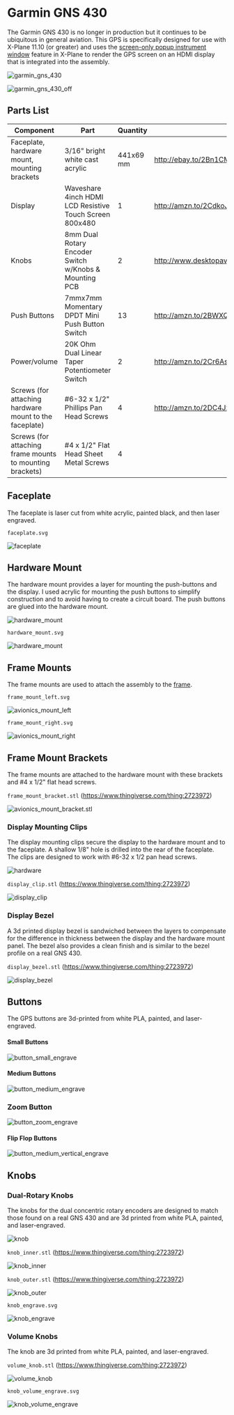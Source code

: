 # Garmin GNS 430

The Garmin GNS 430 is no longer in production but it continues to be ubiquitous in general aviation. This GPS is specifically designed for use with X-Plane 11.10 (or greater) and uses the [screen-only popup instrument window](https://developer.x-plane.com/2017/09/three-lesser-known-aircraft-features-for-11-10/) feature in X-Plane to render the GPS screen on an HDMI display that is integrated into the assembly.

![garmin_gns_430](images/garmin_gns_430.jpg)

![garmin_gns_430_off](images/garmin_gns_430_off.jpg)

## Parts List

| Component                                | Part                                     | Quantity  | Source                                   |
| ---------------------------------------- | ---------------------------------------- | --------- | ---------------------------------------- |
| Faceplate, hardware mount, mounting brackets | 3/16" bright white cast acrylic          | 441x69 mm | http://ebay.to/2Bn1CMs                   |
| Display                                  | Waveshare 4inch HDMI LCD Resistive Touch Screen 800x480 | 1         | http://amzn.to/2CdkoJP                   |
| Knobs                                    | 8mm Dual Rotary Encoder Switch w/Knobs & Mounting PCB | 2         | http://www.desktopaviator.com/Products/parts.htm |
| Push Buttons                             | 7mmx7mm Momentary DPDT Mini Push Button Switch | 13        | http://amzn.to/2BWXQc5                   |
| Power/volume                             | 20K Ohm Dual Linear Taper Potentiometer Switch | 2         | http://amzn.to/2Cr6Asi                   |
| Screws (for attaching hardware mount to the faceplate) | \#6-32 x 1/2" Phillips Pan Head Screws   | 4         | http://amzn.to/2DC4JzY                   |
| Screws (for attaching frame mounts to mounting brackets) | \#4 x 1/2" Flat Head Sheet Metal Screws  | 4         |                                          |

## Faceplate

The faceplate is laser cut from white acrylic, painted black, and then laser engraved.

`faceplate.svg`

![faceplate](faceplate.svg)

## Hardware Mount

The hardware mount provides a layer for mounting the push-buttons and the display. I used acrylic for mounting the push buttons to simplify construction and to avoid having to create a circuit board. The push buttons are glued into the hardware mount.

![hardware_mount](images/hardware_mount.jpg)

`hardware_mount.svg`

![hardware_mount](hardware_mount.svg)

## Frame Mounts

The frame mounts are used to attach the assembly to the [frame](../../frame).

`frame_mount_left.svg`

![avionics_mount_left](avionics_mount_left.svg)

`frame_mount_right.svg`

![avionics_mount_right](avionics_mount_right.svg)

## Frame Mount Brackets

The frame mounts are attached to the hardware mount with these brackets and \#4 x 1/2" flat head screws.

`frame_mount_bracket.stl` (https://www.thingiverse.com/thing:2723972)

![avionics_mount_bracket.stl](https://cdn.thingiverse.com/renders/3d/a6/eb/89/ea/88d4e7de8c76623ca0bd0ad7de6612ff_preview_featured.jpg)

### Display Mounting Clips

The display mounting clips secure the display to the hardware mount and to the faceplate. A shallow 1/8" hole is drilled into the rear of the faceplate. The clips are designed to work with \#6-32 x 1/2 pan head screws.

![hardware](images/hardware.jpg)

`display_clip.stl` (https://www.thingiverse.com/thing:2723972)

![display_clip](https://cdn.thingiverse.com/renders/c9/98/23/45/53/2f104f44852b66ed3ddcea2a0592f77d_preview_featured.jpg)

### Display Bezel

A 3d printed display bezel is sandwiched between the layers to compensate for the difference in thickness between the display and the hardware mount panel. The bezel also provides a clean finish and is similar to the bezel profile on a real GNS 430.

`display_bezel.stl` (https://www.thingiverse.com/thing:2723972)

![display_bezel](https://cdn.thingiverse.com/renders/da/1e/f0/b8/a8/6adf7d57c5af66891184265308b86544_preview_featured.jpg)

## Buttons

The GPS buttons are 3d-printed from white PLA, painted, and laser-engraved.

#### Small Buttons

![button_small_engrave](button_small_engrave.svg)

#### Medium Buttons

![button_medium_engrave](button_medium_engrave.svg)

### Zoom Button

![button_zoom_engrave](button_zoom_engrave.svg)

#### Flip Flop Buttons

![button_medium_vertical_engrave](button_medium_vertical_engrave.svg)

## Knobs

### Dual-Rotary Knobs

The knobs for the dual concentric rotary encoders are designed to match those found on a real GNS 430 and are 3d printed from white PLA, painted, and laser-engraved.

![knob](images/knob.jpg)

`knob_inner.stl` (https://www.thingiverse.com/thing:2723972)

![knob_inner](https://cdn.thingiverse.com/renders/e3/bb/47/3b/b4/16d938061b9438ff41fe295429974ba8_preview_featured.jpg)

`knob_outer.stl` (https://www.thingiverse.com/thing:2723972)

![knob_outer](https://cdn.thingiverse.com/renders/95/8a/1e/81/d2/aeeb571b9cadac25ff907b3bd9abecea_preview_featured.jpg)

`knob_engrave.svg`

![knob_engrave](knob_engrave.svg)

### Volume Knobs

The knob are 3d printed from white PLA, painted, and laser-engraved.

`volume_knob.stl` (https://www.thingiverse.com/thing:2723972)

![volume_knob](https://cdn.thingiverse.com/renders/67/da/7a/8f/81/1576670b45151153a2681a1a933a3951_preview_featured.jpg)

`knob_volume_engrave.svg`

![knob_volume_engrave](knob_volume_engrave.svg)
